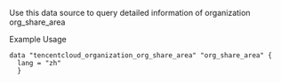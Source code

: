 Use this data source to query detailed information of organization org_share_area

Example Usage

```hcl
data "tencentcloud_organization_org_share_area" "org_share_area" {
  lang = "zh"
  }
```
